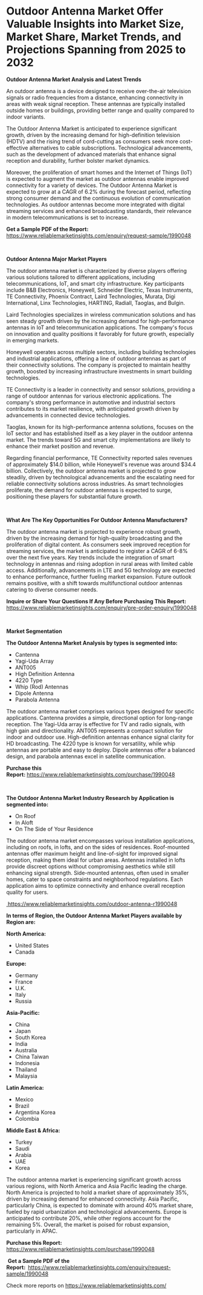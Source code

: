 <p><h1>Outdoor Antenna Market Offer Valuable Insights into Market Size, Market Share, Market Trends, and Projections Spanning from 2025 to 2032</h1></p><p><strong>Outdoor Antenna Market Analysis and Latest Trends</strong></p>
<p><p>An outdoor antenna is a device designed to receive over-the-air television signals or radio frequencies from a distance, enhancing connectivity in areas with weak signal reception. These antennas are typically installed outside homes or buildings, providing better range and quality compared to indoor variants. </p><p>The Outdoor Antenna Market is anticipated to experience significant growth, driven by the increasing demand for high-definition television (HDTV) and the rising trend of cord-cutting as consumers seek more cost-effective alternatives to cable subscriptions. Technological advancements, such as the development of advanced materials that enhance signal reception and durability, further bolster market dynamics. </p><p>Moreover, the proliferation of smart homes and the Internet of Things (IoT) is expected to augment the market as outdoor antennas enable improved connectivity for a variety of devices. The Outdoor Antenna Market is expected to grow at a CAGR of 6.2% during the forecast period, reflecting strong consumer demand and the continuous evolution of communication technologies. As outdoor antennas become more integrated with digital streaming services and enhanced broadcasting standards, their relevance in modern telecommunications is set to increase.</p></p>
<p><strong>Get a Sample PDF of the Report:&nbsp;</strong> <a href="https://www.reliablemarketinsights.com/enquiry/request-sample/1990048?utm_campaign=3369&utm_medium=2&utm_source=Github&utm_content=ia&utm_term=06042025&utm_id=outdoor-antenna">https://www.reliablemarketinsights.com/enquiry/request-sample/1990048</a></p>
<p>&nbsp;</p>
<p><strong>Outdoor Antenna Major Market Players</strong></p>
<p><p>The outdoor antenna market is characterized by diverse players offering various solutions tailored to different applications, including telecommunications, IoT, and smart city infrastructure. Key participants include B&B Electronics, Honeywell, Schneider Electric, Texas Instruments, TE Connectivity, Phoenix Contract, Laird Technologies, Murata, Digi International, Linx Technologies, HARTING, Radiall, Taoglas, and Bulgin.</p><p>Laird Technologies specializes in wireless communication solutions and has seen steady growth driven by the increasing demand for high-performance antennas in IoT and telecommunication applications. The company's focus on innovation and quality positions it favorably for future growth, especially in emerging markets.</p><p>Honeywell operates across multiple sectors, including building technologies and industrial applications, offering a line of outdoor antennas as part of their connectivity solutions. The company is projected to maintain healthy growth, boosted by increasing infrastructure investments in smart building technologies.</p><p>TE Connectivity is a leader in connectivity and sensor solutions, providing a range of outdoor antennas for various electronic applications. The company's strong performance in automotive and industrial sectors contributes to its market resilience, with anticipated growth driven by advancements in connected device technologies.</p><p>Taoglas, known for its high-performance antenna solutions, focuses on the IoT sector and has established itself as a key player in the outdoor antenna market. The trends toward 5G and smart city implementations are likely to enhance their market position and revenue.</p><p>Regarding financial performance, TE Connectivity reported sales revenues of approximately $14.0 billion, while Honeywell's revenue was around $34.4 billion. Collectively, the outdoor antenna market is projected to grow steadily, driven by technological advancements and the escalating need for reliable connectivity solutions across industries. As smart technologies proliferate, the demand for outdoor antennas is expected to surge, positioning these players for substantial future growth.</p></p>
<p>&nbsp;</p>
<p><strong>What Are The Key Opportunities For Outdoor Antenna Manufacturers?</strong></p>
<p><p>The outdoor antenna market is projected to experience robust growth, driven by the increasing demand for high-quality broadcasting and the proliferation of digital content. As consumers seek improved reception for streaming services, the market is anticipated to register a CAGR of 6-8% over the next five years. Key trends include the integration of smart technology in antennas and rising adoption in rural areas with limited cable access. Additionally, advancements in LTE and 5G technology are expected to enhance performance, further fueling market expansion. Future outlook remains positive, with a shift towards multifunctional outdoor antennas catering to diverse consumer needs.</p></p>
<p><strong>Inquire or Share Your Questions If Any Before Purchasing This Report:</strong> <a href="https://www.reliablemarketinsights.com/enquiry/pre-order-enquiry/1990048?utm_campaign=3369&utm_medium=2&utm_source=Github&utm_content=ia&utm_term=06042025&utm_id=outdoor-antenna">https://www.reliablemarketinsights.com/enquiry/pre-order-enquiry/1990048</a></p>
<p>&nbsp;</p>
<p><strong>Market Segmentation</strong></p>
<p><strong>The Outdoor Antenna Market Analysis by types is segmented into:</strong></p>
<p><ul><li>Cantenna</li><li>Yagi-Uda Array</li><li>ANT005</li><li>High Definition Antenna</li><li>4220 Type</li><li>Whip (Rod) Antennas</li><li>Dipole Antenna</li><li>Parabola Antenna</li></ul></p>
<p><p>The outdoor antenna market comprises various types designed for specific applications. Cantenna provides a simple, directional option for long-range reception. The Yagi-Uda array is effective for TV and radio signals, with high gain and directionality. ANT005 represents a compact solution for indoor and outdoor use. High-definition antennas enhance signal clarity for HD broadcasting. The 4220 type is known for versatility, while whip antennas are portable and easy to deploy. Dipole antennas offer a balanced design, and parabola antennas excel in satellite communication.</p></p>
<p><strong>Purchase this Report:&nbsp;</strong><a href="https://www.reliablemarketinsights.com/purchase/1990048?utm_campaign=3369&utm_medium=2&utm_source=Github&utm_content=ia&utm_term=06042025&utm_id=outdoor-antenna">https://www.reliablemarketinsights.com/purchase/1990048</a></p>
<p>&nbsp;</p>
<p><strong>The Outdoor Antenna Market Industry Research by Application is segmented into:</strong></p>
<p><ul><li>On Roof</li><li>In Aloft</li><li>On The Side of Your Residence</li></ul></p>
<p><p>The outdoor antenna market encompasses various installation applications, including on roofs, in lofts, and on the sides of residences. Roof-mounted antennas offer maximum height and line-of-sight for improved signal reception, making them ideal for urban areas. Antennas installed in lofts provide discreet options without compromising aesthetics while still enhancing signal strength. Side-mounted antennas, often used in smaller homes, cater to space constraints and neighborhood regulations. Each application aims to optimize connectivity and enhance overall reception quality for users.</p></p>
<p><a href="https://www.reliablemarketinsights.com/outdoor-antenna-r1990048?utm_campaign=3369&utm_medium=2&utm_source=Github&utm_content=ia&utm_term=06042025&utm_id=outdoor-antenna">&nbsp;https://www.reliablemarketinsights.com/outdoor-antenna-r1990048</a></p>
<p><strong>In terms of Region, the Outdoor Antenna Market Players available by Region are:</strong></p>
<p>
    <p> <strong> North America: </strong>
        <ul>
            <li>United States</li>
            <li>Canada</li>
        </ul>
        </p> 
    <p> <strong> Europe: </strong>
        <ul>
            <li>Germany</li>
            <li>France</li>
            <li>U.K.</li>
            <li>Italy</li>
            <li>Russia</li>
        </ul>
        </p> 
    <p> <strong> Asia-Pacific: </strong>
        <ul>
            <li>China</li>
            <li>Japan</li>
            <li>South Korea</li>
            <li>India</li>
            <li>Australia</li>
            <li>China Taiwan</li>
            <li>Indonesia</li>
            <li>Thailand</li>
            <li>Malaysia</li>
        </ul>
        </p> 
    <p> <strong> Latin America: </strong>
        <ul>
            <li>Mexico</li>
            <li>Brazil</li>
            <li>Argentina Korea</li>
            <li>Colombia</li>
        </ul>
        </p> 
    <p> <strong> Middle East & Africa: </strong>
        <ul>
            <li>Turkey</li>
            <li>Saudi</li>
            <li>Arabia</li>
            <li>UAE</li>
            <li>Korea</li>
        </ul>
    </p>
    </p>
<p><p>The outdoor antenna market is experiencing significant growth across various regions, with North America and Asia Pacific leading the charge. North America is projected to hold a market share of approximately 35%, driven by increasing demand for enhanced connectivity. Asia Pacific, particularly China, is expected to dominate with around 40% market share, fueled by rapid urbanization and technological advancements. Europe is anticipated to contribute 20%, while other regions account for the remaining 5%. Overall, the market is poised for robust expansion, particularly in APAC.</p></p>
<p><strong>Purchase this Report: </strong><a href="https://www.reliablemarketinsights.com/purchase/1990048?utm_campaign=3369&utm_medium=2&utm_source=Github&utm_content=ia&utm_term=06042025&utm_id=outdoor-antenna">https://www.reliablemarketinsights.com/purchase/1990048</a></p>
<p>&nbsp;<strong>Get a Sample PDF of the Report:&nbsp;&nbsp;</strong><a href="https://www.reliablemarketinsights.com/enquiry/request-sample/1990048?utm_campaign=3369&utm_medium=2&utm_source=Github&utm_content=ia&utm_term=06042025&utm_id=outdoor-antenna">https://www.reliablemarketinsights.com/enquiry/request-sample/1990048</a></p>
<p><strong></strong></p>
<p>Check more reports on <a href="https://www.reliablemarketinsights.com/?utm_campaign=3369&utm_medium=2&utm_source=Github&utm_content=ia&utm_term=06042025&utm_id=outdoor-antenna">https://www.reliablemarketinsights.com/</a></p>